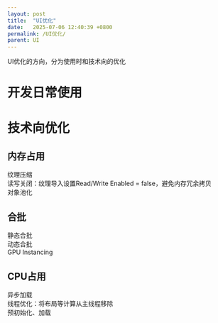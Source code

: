 ```yaml
---
layout: post
title:  "UI优化"
date:   2025-07-06 12:40:39 +0800
permalink: /UI优化/
parent: UI
---
```


UI优化的方向，分为使用时和技术向的优化
# 开发日常使用
# 技术向优化
## 内存占用
纹理压缩​​  
读写关闭​​：纹理导入设置Read/Write Enabled = false，避免内存冗余拷贝  
对象池化​​  
## 合批
静态合批​  
​​动态合批​  
​​GPU Instancing​
## CPU占用
异步加载  
线程优化：将布局等计算从主线程移除  
预初始化​​、加载  